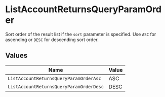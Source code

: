 # ListAccountReturnsQueryParamOrder

Sort order of the result list if the `sort` parameter is specified. Use `ASC` for ascending or `DESC` for descending sort order.


## Values

| Name                                    | Value                                   |
| --------------------------------------- | --------------------------------------- |
| `ListAccountReturnsQueryParamOrderAsc`  | ASC                                     |
| `ListAccountReturnsQueryParamOrderDesc` | DESC                                    |